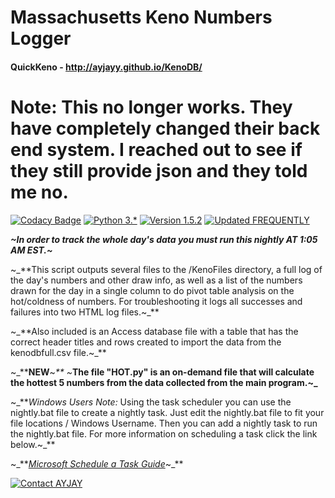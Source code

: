 #  Massachusetts Keno Numbers Logger
#### QuickKeno - http://ayjayy.github.io/KenoDB/


# Note: This no longer works. They have completely changed their back end system. I reached out to see if they still provide json and they told me no.




[![Codacy Badge](https://api.codacy.com/project/badge/Grade/3656ccd98ee7440084d6784a3d807900)](https://www.codacy.com/app/ajbbb/KenoDB?utm_source=github.com&amp;utm_medium=referral&amp;utm_content=AYJAYY/KenoDB&amp;utm_campaign=badger)
[![Python 3.*](https://img.shields.io/badge/python-3.*-blue.svg)](http://python.org) [![Version 1.5.2](https://img.shields.io/badge/version-1.5.2-brightgreen.svg)](https://github.com/AYJAYY/KenoDB) [![Updated FREQUENTLY](https://img.shields.io/badge/Live%20Project-Beta-red.svg)](#)

**_~In order to track the whole day's data you must run this nightly AT 1:05 AM EST.~_**

~_**This script outputs several files to the /KenoFiles directory, a full log of the day's numbers and other draw info, as well as a list of the numbers drawn for the day in a single column to do pivot table analysis on the hot/coldness of numbers. For troubleshooting it logs all successes and failures into two HTML log files.~_**

~_**Also included is an Access database file with a table that has the correct header titles and rows created to import the data from the kenodbfull.csv file.~_**

~_********NEW******~_**
~_**The file "HOT.py" is an on-demand file that will calculate the hottest 5 numbers from the data collected from the main program.~_**

~_***Windows Users Note:* Using the task scheduler you can use the nightly.bat file to create a nightly task. Just edit the nightly.bat file to fit your file locations / Windows Username. Then you can add a nightly task to run the nightly.bat file. For more information on scheduling a task click the link below.~_**

~_**[_Microsoft Schedule a Task Guide_](https://technet.microsoft.com/en-us/library/cc748993.aspx)~_**

[![Contact AYJAY](https://img.shields.io/badge/contact-AYJAY-orange.svg)](mailto:githubayjayy@hideaddress.net)



